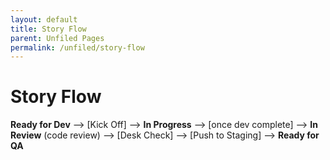 ```yaml
---
layout: default
title: Story Flow
parent: Unfiled Pages
permalink: /unfiled/story-flow
---
```


# Story Flow

**Ready for Dev** --> [Kick Off] --> **In Progress** --> [once dev complete] --> **In Review** (code review) --> [Desk Check] --> [Push to Staging] --> **Ready for QA**
